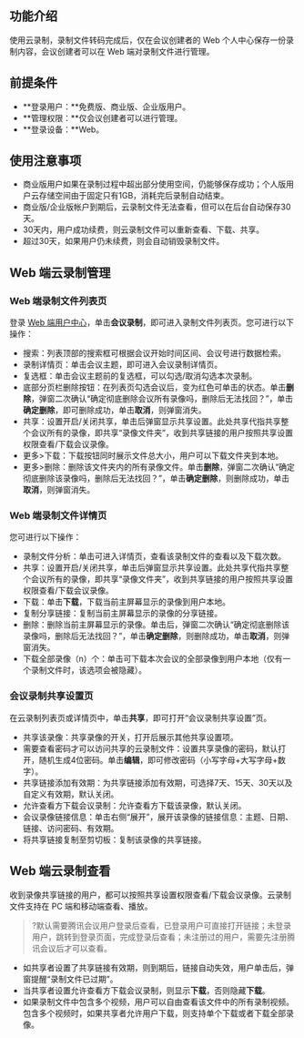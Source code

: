 
## 功能介绍
使用云录制，录制文件转码完成后，仅在会议创建者的 Web 个人中心保存一份录制内容，会议创建者可以在 Web 端对录制文件进行管理。

## 前提条件
- **登录用户：**免费版、商业版、企业版用户。
- **管理权限：**仅会议创建者可以进行管理。
- **登录设备：**Web。

## 使用注意事项
- 商业版用户如果在录制过程中超出部分使用空间，仍能够保存成功；个人版用户云存储空间由于固定只有1GB，消耗完后录制自动结束。
- 商业版/企业版帐户到期后，云录制文件无法查看，但可以在后台自动保存30天。
 - 30天内，用户成功续费，则云录制文件可以重新查看、下载、共享。
 - 超过30天，如果用户仍未续费，则会自动销毁录制文件。

## Web 端云录制管理
### Web 端录制文件列表页
登录 [Web 端用户中心](https://meeting.tencent.com/user-center/personal-information)，单击**会议录制**，即可进入录制文件列表页。您可进行以下操作：
- 搜索：列表顶部的搜索框可根据会议开始时间区间、会议号进行数据检索。
- 录制详情页：单击会议主题，即可进入会议录制详情页。
- 复选框：单击会议主题前的复选框，可以勾选/取消勾选本次录制。
- 底部分页栏删除按钮：在列表页勾选会议后，变为红色可单击的状态。单击**删除**，弹窗二次确认“确定彻底删除会议所有录像吗，删除后无法找回？”，单击**确定删除**，即可删除成功，单击**取消**，则弹窗消失。
- 共享：设置开启/关闭共享，单击后弹窗显示共享设置。此处共享代指共享整个会议所有的录像，即共享“录像文件夹”，收到共享链接的用户按照共享设置权限查看/下载会议录像。
- 更多>下载：下载按钮同时展示文件总大小，用户可以下载文件夹到本地。
- 更多>删除：删除该文件夹内的所有录像文件。单击**删除**，弹窗二次确认“确定彻底删除该录像吗，删除后无法找回？”，单击**确定删除**，则删除成功，单击**取消**，则弹窗消失。

### Web 端录制文件详情页
您可进行以下操作：
- 录制文件分析：单击可进入详情页，查看该录制文件的查看以及下载次数。
- 共享：设置开启/关闭共享，单击后弹窗显示共享设置。此处共享代指共享整个会议所有的录像，即共享“录像文件夹”，收到共享链接的用户按照共享设置权限查看/下载会议录像。
- 下载：单击**下载**，下载当前主屏幕显示的录像到用户本地。
- 复制分享链接：复制当前主屏幕显示的录像的分享链接。
- 删除：删除当前主屏幕显示的录像。单击后，弹窗二次确认“确定彻底删除该录像吗，删除后无法找回？”，单击**确定删除**，则删除成功，单击**取消**，则弹窗消失。
- 下载全部录像（n）个：单击可下载本次会议的全部录像到用户本地（仅有一个录制文件时，该选项会被隐藏）。

### 会议录制共享设置页
在云录制列表页或详情页中，单击**共享**，即可打开“会议录制共享设置”页。
- 共享该录像：共享录像的开关，打开后展示其他共享设置项。
- 需要查看密码才可以访问共享的云录制文件：设置共享录像的密码，默认打开，随机生成4位密码。单击**编辑**，即可修改密码（小写字母+大写字母+数字）。
- 共享链接添加有效期：为共享链接添加有效期，可选择7天、15天、30天以及自定义有效期，默认关闭。
- 允许查看方下载会议录制：允许查看方下载该录像，默认关闭。
- 会议录像链接信息：单击右侧“展开”，展开该录像的链接信息：主题、日期、链接、访问密码、有效期。
- 将共享链接复制至剪切板：复制该录像的共享链接。

## Web 端云录制查看
收到录像共享链接的用户，都可以按照共享设置权限查看/下载会议录像。云录制文件支持在 PC 端和移动端查看、播放。
>?默认需要腾讯会议用户登录后查看，已登录用户可直接打开链接；未登录用户，跳转到登录页面，完成登录后查看；未注册过的用户，需要先注册腾讯会议后才可以查看。

- 如共享者设置了共享链接有效期，则到期后，链接自动失效，用户单击后，弹窗提醒“录制文件已过期”。
- 当共享者设置允许查看方下载会议录制，则显示**下载**，否则隐藏**下载**。
- 如果录制文件中包含多个视频，用户可以自由查看该文件中的所有录制视频。包含多个视频时，如果共享者允许用户下载，则支持单个下载或者下载全部录像。

